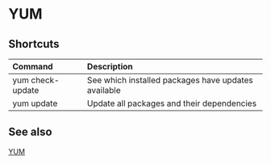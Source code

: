 # YUM

## Shortcuts

Command | Description
:-|:-
yum check-update | See which installed packages have updates available
yum update | Update all packages and their dependencies

## See also

[YUM](https://access.redhat.com/documentation/en-us/red_hat_enterprise_linux/6/html/deployment_guide/ch-yum)
